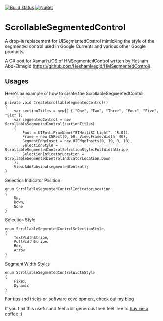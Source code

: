 [![Build Status](https://christianhelle.visualstudio.com/ScrollableSegmentedControl/_apis/build/status/CI%20Build?branchName=master)](https://christianhelle.visualstudio.com/ScrollableSegmentedControl/_build/latest?definitionId=22&branchName=master) [![NuGet](https://img.shields.io/nuget/v/scrollablesegmentedcontrol.svg?style=flat-square)]( tp://www.nuget.org/packages/scrollablesegmentedcontrol)

# ScrollableSegmentedControl

A drop-in replacement for UISegmentedControl mimicking the style of the segmented control used in Google Currents and various other Google products.

A C# port for Xamarin.iOS of HMSegmentedControl written by Hesham Abd-Elmegid (https://github.com/HeshamMegid/HMSegmentedControl). 

## Usages

Here's an example of how to create the ScrollableSegmentedControl

```
private void CreateScrollableSegmentedControl()
{
    var sectionTitles = new[] { "One", "Two", "Three", "Four", "Five", "Six" };
    var segmentedControl = new ScrollableSegmentedControl(sectionTitles)
    {
        Font = UIFont.FromName("STHeitiSC-Light", 18.0f),
        Frame = new CGRect(0, 60, View.Frame.Width, 40),
        SegmentEdgeInset = new UIEdgeInsets(0, 10, 0, 10),
        SelectionStyle = ScrollableSegmentedControlSelectionStyle.FullWidthStripe,
        SelectionIndicatorLocation = ScrollableSegmentedControlIndicatorLocation.Down
    };
    View.AddSubview(segmentedControl);
}
```

Selection Indicator Position

```
enum ScrollableSegmentedControlIndicatorLocation
{
    Up,
    Down,
    None
}
```

Selection Style

```
enum ScrollableSegmentedControlSelectionStyle
{
    TextWidthStripe,
    FullWidthStripe,
    Box,
    Arrow
}
```

Segment Width Styles

```
enum ScrollableSegmentedControlWidthStyle
{
    Fixed,
    Dynamic
}
```


For tips and tricks on software development, check out [my blog](https://christian-helle.blogspot.com)

If you find this useful and feel a bit generous then feel free to [buy me a coffee](https://www.buymeacoffee.com/christianhelle) :)
